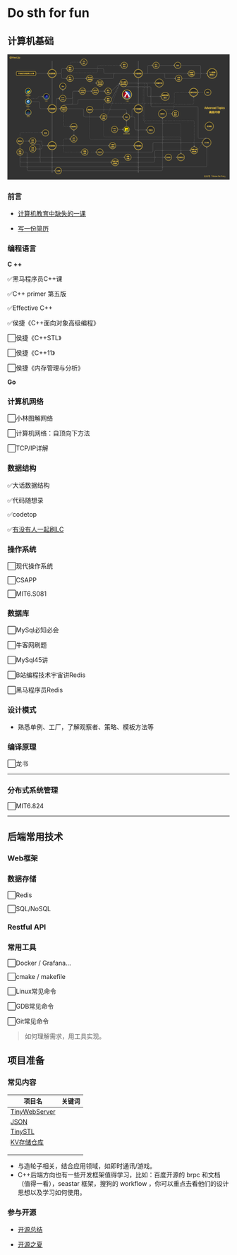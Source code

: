 Do sth for fun
===

## 计算机基础


![](../../img/202301241635615.png)

### 前言

- [计算机教育中缺失的一课](https://missing-semester-cn.github.io/)

- [写一份简历](https://www.mujicv.com/)

### 编程语言 

**C ++**

✅黑马程序员C++课

✅C++ primer 第五版

✅Effective C++

✅侯捷《C++面向对象高级编程》

⬜侯捷《C++STL》

⬜侯捷《C++11》

⬜侯捷《内存管理与分析》

**Go**

### 计算机网络

⬜小林图解网络

⬜计算机网络：自顶向下方法

⬜TCP/IP详解

### 数据结构

✅大话数据结构

✅代码随想录

✅codetop

✅[有没有人一起刷LC](https://leetcode.cn/circle/article/48kq9d/)

### 操作系统

⬜现代操作系统

⬜CSAPP

⬜MIT6.S081

### 数据库

⬜MySql必知必会

⬜牛客网刷题

⬜MySql45讲

⬜B站编程技术宇宙讲Redis

⬜黑马程序员Redis

### 设计模式

- 熟悉单例、工厂，了解观察者、策略、模板方法等

### 编译原理

⬜龙书

---

### 分布式系统管理

⬜MIT6.824

---

## 后端常用技术

### Web框架

### 数据存储

⬜Redis

⬜SQL/NoSQL

### Restful API

### 常用工具

⬜Docker / Grafana...

⬜cmake / makefile

⬜Linux常见命令

⬜GDB常见命令

⬜Git常见命令

> 如何理解需求，用工具实现。

## 项目准备

### 常见内容

| 项目名                                                       | 关键词 |
| ------------------------------------------------------------ | ------ |
| [TinyWebServer](https://github.com/qinguoyi/TinyWebServer)   |        |
| [JSON](https://github.com/miloyip/json-tutorial)             |        |
| [TinySTL](https://github.com/Alinshans/MyTinySTL)            |        |
| [KV存储仓库](https://15445.courses.cs.cmu.edu/fall2022/project0/) |        |
|                                                              |        |
|                                                              |        |
|                                                              |        |

- 与造轮子相关，结合应用领域，如即时通讯/游戏。
- C++后端方向也有一些开发框架值得学习，比如：百度开源的 brpc 和文档（值得一看），seastar 框架，搜狗的 workflow ，你可以重点去看他们的设计思想以及学习如何使用。

###  参与开源

- [开源总结](https://erdengk.github.io/gsoc-analyse/)

- [开源之夏](https://summer-ospp.ac.cn/help/)
